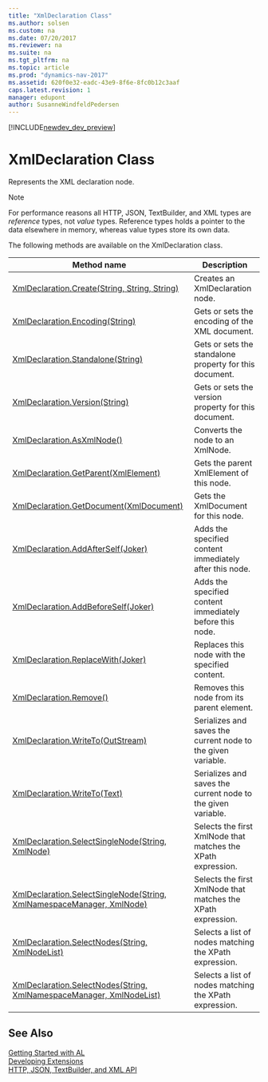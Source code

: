 ```yaml
---
title: "XmlDeclaration Class"
ms.author: solsen
ms.custom: na
ms.date: 07/20/2017
ms.reviewer: na
ms.suite: na
ms.tgt_pltfrm: na
ms.topic: article
ms.prod: "dynamics-nav-2017"
ms.assetid: 620f0e32-eadc-43e9-8f6e-8fc0b12c3aaf
caps.latest.revision: 1
manager: edupont
author: SusanneWindfeldPedersen
---
```


[!INCLUDE[newdev_dev_preview](../includes/newdev_dev_preview.md)]

# XmlDeclaration Class
Represents the XML declaration node.

> [!NOTE]
> For performance reasons all HTTP, JSON, TextBuilder, and XML types are *reference* types, not *value* types. Reference types holds a pointer to the data elsewhere in memory, whereas value types store its own data.

The following methods are available on the XmlDeclaration class.  
  
|Method name|Description|  
|-----------|-----------|  
|[XmlDeclaration.Create(String, String, String)](xmldeclaration-create-method.md)|Creates an XmlDeclaration node.|  
|[XmlDeclaration.Encoding(String)](xmldeclaration-encoding-property.md)|Gets or sets the encoding of the XML document.|  
|[XmlDeclaration.Standalone(String)](xmldeclaration-standalone-property.md)|Gets or sets the standalone property for this document.|  
|[XmlDeclaration.Version(String)](xmldeclaration-version-property.md)|Gets or sets the version property for this document.|  
|[XmlDeclaration.AsXmlNode()](xmldeclaration-asxmlnode-method.md)|Converts the node to an XmlNode.|  
|[XmlDeclaration.GetParent(XmlElement)](xmldeclaration-getparent-method.md)|Gets the parent XmlElement of this node.|  
|[XmlDeclaration.GetDocument(XmlDocument)](xmldeclaration-getdocument-method.md)|Gets the XmlDocument for this node.|  
|[XmlDeclaration.AddAfterSelf(Joker)](xmldeclaration-addafterself-method.md)|Adds the specified content immediately after this node.|  
|[XmlDeclaration.AddBeforeSelf(Joker)](xmldeclaration-addbeforeself-method.md)|Adds the specified content immediately before this node.|  
|[XmlDeclaration.ReplaceWith(Joker)](xmldeclaration-replacewith-method.md)|Replaces this node with the specified content.|  
|[XmlDeclaration.Remove()](xmldeclaration-remove-method.md)|Removes this node from its parent element.|  
|[XmlDeclaration.WriteTo(OutStream)](xmldeclaration-writeto-outstream-method.md)|Serializes and saves the current node to the given variable.|  
|[XmlDeclaration.WriteTo(Text)](xmldeclaration-writeto-text-method.md)|Serializes and saves the current node to the given variable.|  
|[XmlDeclaration.SelectSingleNode(String, XmlNode)](xmldeclaration-selectsinglenode-xpath-node-method.md)|Selects the first XmlNode that matches the XPath expression.|  
|[XmlDeclaration.SelectSingleNode(String, XmlNamespaceManager, XmlNode)](xmldeclaration-selectsinglenode-xpath-namespacemanager-node-method.md)|Selects the first XmlNode that matches the XPath expression.|  
|[XmlDeclaration.SelectNodes(String, XmlNodeList)](xmldeclaration-selectnodes-xpath-nodelist-method.md)|Selects a list of nodes matching the XPath expression.|  
|[XmlDeclaration.SelectNodes(String, XmlNamespaceManager, XmlNodeList)](xmldeclaration-selectnodes-xpath-namespacemanager-nodelist-method.md)|Selects a list of nodes matching the XPath expression.|  
## See Also
[Getting Started with AL](../devenv-get-started.md)  
[Developing Extensions](../devenv-dev-overview.md)  
[HTTP, JSON, TextBuilder, and XML API](../devenv-restapi-overview.md)  

